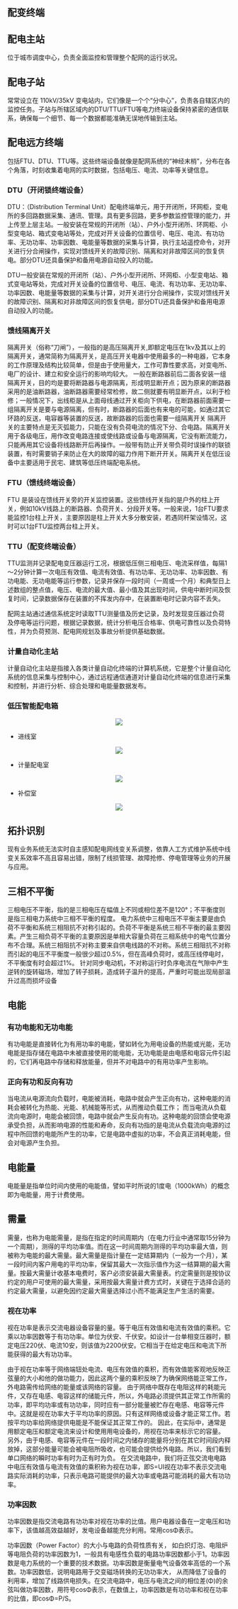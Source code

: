 ## 配变终端

## 配电主站

位于城市调度中心，负责全面监控和管理整个配网的运行状况。

## 配电子站

常常设立在 110kV/35kV 变电站内，它们像是一个个“分中心”，负责各自辖区内的监控任务。子站与所辖区域内的DTU/TTU/FTU等电力终端设备保持紧密的通信联系，确保每一个细节、每一个数据都能准确无误地传输到主站。

## 配电远方终端

包括FTU、DTU、TTU等。这些终端设备就像是配网系统的“神经末梢”，分布在各个角落，时刻收集着电网的实时数据，包括电压、电流、功率等关键信息。

### DTU（开闭锁终端设备）

DTU：（Distribution Terminal Unit）配电终端单元，用于开闭所，环网柜，变电所的多回路数据采集、通讯、管理。具有更多回路，更多参数监控管理的能力，并上传至上层主站。一般安装在常规的开闭所（站）、户外小型开闭所、环网柜、小型变电站、箱式变电站等处，完成对开关设备的位置信号、电压、电流、有功功率、无功功率、功率因数、电能量等数据的采集与计算，执行主站遥控命令，对开关进行分合闸操作，实现对馈线开关的故障识别、隔离和对非故障区间的恢复供电。部分DTU还具备保护和备用电源自动投入的功能。


DTU一般安装在常规的开闭所（站）、户外小型开闭所、环网柜、小型变电站、箱式变电站等处，完成对开关设备的位置信号、电压、电流、有功功率、无功功率、功率因数、电能量等数据的采集与计算，对开关进行分合闸操作，实现对馈线开关的故障识别、隔离和对非故障区间的恢复供电，部分DTU还具备保护和备用电源自动投入的功能。

### 馈线隔离开关

隔离开关（俗称“刀闸”），一般指的是高压隔离开关,即额定电压在1kv及其以上的隔离开关，通常简称为隔离开关，是高压开关电器中使用最多的一种电器，它本身的工作原理及结构比较简单，但是由于使用量大，工作可靠性要求高，对变电所、电厂的设计、建立和安全运行的影响均较大。
一般在断路器前后二面各安装一组隔离开关，目的均是要将断路器与电源隔离，形成明显断开点；因为原来的断路器采用的是油断路器，油断路器需要经常检修，故二侧就要有明显断开点，以利于检修；一般情况下，出线柜是从上面母线通过开关柜向下供电，在断路器前面需要一组隔离开关是要与电源隔离，但有时，断路器的后面也有来电的可能，如通过其它环路的反送，电容器等装置的反送，故断路器的后面也需要一组隔离开关
隔离开关的主要特点是无灭弧能力，只能在没有负荷电流的情况下分、合电路。隔离开关用于各级电压，用作改变电路连接或使线路或设备与电源隔离，它没有断流能力，只能再用其它设备将线路断开后再操作。一般带有防止开关带负荷时误操作的联锁装置，有时需要销子来防止在大的故障的磁力作用下断开开关。隔离开关在低压设备中主要适用于民宅、建筑等低压终端配电系统。

### FTU（馈线终端设备）

FTU 是装设在馈线开关旁的开关监控装置。这些馈线开关指的是户外的柱上开关，例如10kV线路上的断路器、负荷开关、分段开关等。一般来说，1台FTU要求能监控1台柱上开关，主要原因是柱上开关大多分散安装，若遇同杆架设情况，这时可以1台FTU监控两台柱上开关。

### TTU（配变终端设备）

TTU监测并记录配电变压器运行工况，根据低压侧三相电压、电流采样值，每隔1～2分钟计算一次电压有效值、电流有效值、有功功率、无功功率、功率因数、有功电能、无功电能等运行参数，记录并保存一段时间（一周或一个月）和典型日上述数组的整点值，电压、电流的最大值、最小值及其出现时间，供电中断时间及恢复时间，记录数据保存在装置的不挥发内存中，在装置断电时记录内容不丢失。

配网主站通过通信系统定时读取TTU测量值及历史记录，及时发现变压器过负荷及停电等运行问题，根据记录数据，统计分析电压合格率、供电可靠性以及负荷特性，并为负荷预测、配电网规划及事故分析提供基础数据。

### 计量自动化主站

计量自动化主站是指接入各类计量自动化终端的计算机系统，它是整个计量自动化系统的信息采集与控制中心，通过远程通信通道对计量自动化终端的信息进行采集和控制，并进行分析、综合处理和电能量数据发布。


### 低压智能配电箱

<div align="center"><img src="https://github.com/laneston/note/blob/main/00-img/Post-%E6%99%BA%E8%83%BD%E8%9E%8D%E5%90%88%E7%BB%88%E7%AB%AF%E6%8A%80%E6%9C%AF%E4%B8%8E%E5%BA%94%E7%94%A8/%E4%BD%8E%E5%8E%8B%E6%99%BA%E8%83%BD%E9%85%8D%E7%94%B5%E7%AE%B1.jpg"></div>

- 进线室
<div align="center"><img src="https://github.com/laneston/note/blob/main/00-img/Post-%E6%99%BA%E8%83%BD%E8%9E%8D%E5%90%88%E7%BB%88%E7%AB%AF%E6%8A%80%E6%9C%AF%E4%B8%8E%E5%BA%94%E7%94%A8/%E8%BF%9B%E7%BA%BF%E5%AE%A4.jpg"></div>

- 计量配电室
<div align="center"><img src="https://github.com/laneston/note/blob/main/00-img/Post-%E6%99%BA%E8%83%BD%E8%9E%8D%E5%90%88%E7%BB%88%E7%AB%AF%E6%8A%80%E6%9C%AF%E4%B8%8E%E5%BA%94%E7%94%A8/%E8%AE%A1%E9%87%8F%E9%85%8D%E7%94%B5%E5%AE%A4.jpg"></div>

- 补偿室
<div align="center"><img src="https://github.com/laneston/note/blob/main/00-img/Post-%E6%99%BA%E8%83%BD%E8%9E%8D%E5%90%88%E7%BB%88%E7%AB%AF%E6%8A%80%E6%9C%AF%E4%B8%8E%E5%BA%94%E7%94%A8/%E8%A1%A5%E5%81%BF%E5%AE%A4.jpg"></div>



## 拓扑识别

现有业务系统无法实时自主感知配电网线变关系调整，依靠人工方式维护系统中线变关系效率不高且容易出错，限制了线损管理、故障抢修、停电管理等业务的开展与应用。


## 三相不平衡

三相电压不平衡，指的是三相电压在幅值上不同或相位差不是120°；不平衡度则是指三相电力系统中三相不平衡的程度。
电力系统中三相电压不平衡主要是由负荷不平衡和系统三相阻抗不对称引起的。负荷不平衡是系统三相不平衡的最主要因素。产生三相负荷不平衡的主要原因是单相大容量负荷在三相系统中的电气位置分布不合理。系统三相阻抗不对称主要来自供电线路的不对称。系统三相阻抗不对称而引起的电压不平衡度一般很少超过0.5%，但在高峰负荷时，或高压线停电时，不平衡度有时会超过1%。
针对同步电动机，不对称运行时负序电流在气隙中产生逆转的旋转磁场，增加了转子损耗，造成转子温升的提高，严重时可能出现局部温升过高而损坏设备

## 电能

### 有功电能和无功电能

有功电能是直接转化为有用功率的电能，譬如转化为用电设备的热能或光能，无功电能是指存储在电路中未被直接使用的能电能，无功电能是由电感和电容元件引起的，它们再电路中存储和释放能量，但并不对电路中的有用功率产生影响。

### 正向有功和反向有功

当电流从电源流向负载时，电能被消耗，电路中就会产生正向有功，这种电能的消耗会被转化为热能、光能、机械能等形式，从而推动负载工作；
而当电流从负载流向电源时，电能会被回馈，电路中就会产生反向有功。这种电能的回馈会使电源承受负担，从而影响电源的性能和寿命，反向有功指的是电流从负载流向电源的过程中所回馈的电能所产生的功率，它是电路中虚拟的功率，不会真正消耗电能，但会对电源产生负担。

## 电能量

电能量是指单位时间内使用的电能值，譬如平时所说的1度电（1000kWh）的概念即为电能量，用于计费使用。


## 需量

需量，也称为电能需量，是指在指定的时间周期内（在电力行业中通常取15分钟为一个周期），测得的平均功率值。而在这一时间周期内测得的平均功率最大值，则被称为电能的最大需量。最大需量是指计量在一定结算期内（一般为一个月），某一段时间内客户用电的平均功率，保留其最大一次指示值作为这一结算期的最大需量。按最大需量计收基本电费时，客户必须安装最大需量表。约定需量则是按协议约定的用户可使用的最大需量，采用按最大需量计费方式时，关键在于选择合适的约定最大需量，以避免因约定最大需量选择过小而不能满足生产生活的需要。


### 视在功率

视在功率是表示交流电器设备容量的量。等于电压有效值和电流有效值的乘积。它乘以功率因数等于有功功率。单位为伏安、千伏安。如设计一台单相变压器时，额定电压220伏、电流10安，则该值为2200伏安。它相当于在给定电压和电流下所能获得的最大有功功率。

由于视在功率等于网络端钮处电流、电压有效值的乘积，而有效值能客观地反映正弦量的大小和他的做功能力，因此这两个量的乘积反映了为确保网络能正常工作，外电路需传给网络的能量或该网络的容量。
由于网络中既存在电阻这样的耗能元件，又存在电感、电容这样的储能元件，所以，外电路必须提供其正常工作所需的功率，即平均功率或有功功率，同时应有一部分能量被贮存在电感、电容等元件中。这就是视在功率大于平均功率的原因。只有这样网络或设备才能正常工作。若按平均功率给网络提供电能是不能保证其正常工作的。
因此，在实际中，通常是用额定电压和额定电流来设计和使用用电设备的，用视在功率来标示它的容量。
另外，由于电感、电容等元件在一段时间之内储存的能量将分别在其它时间段内释放掉，这部分能量可能会被电阻所吸收，也可能会提供给外电路。所以，我们看到单口网络的瞬时功率有时为正有时为负。
在交流电路中，我们将正弦交流电电路中电压有效值与电流有效值的乘积称为视在功率，即S=UI视在功率不表示交流电路实际消耗的功率，只表示电路可能提供的最大功率或电路可能消耗的最大有功功率。


### 功率因数

功率因数是指交流电路有功功率对视在功率的比值。用户电器设备在一定电压和功率下，该值越高效益越好，发电设备越能充分利用。常用cosΦ表示。

功率因数（Power Factor）的大小与电路的负荷性质有关， 如白炽灯泡、电阻炉等电阻负荷的功率因数为1，一般具有电感性负载的电路功率因数都小于1。功率因数是电力系统的一个重要的技术数据。功率因数是衡量电气设备效率高低的一个系数。功率因数低，说明电路用于交变磁场转换的无功功率大， 从而降低了设备的利用率，增加了线路供电损失。在交流电路中，电压与电流之间的相位差(Φ)的余弦叫做功率因数，用符号cosΦ表示，在数值上，功率因数是有功功率和视在功率的比值，即cosΦ=P/S。
